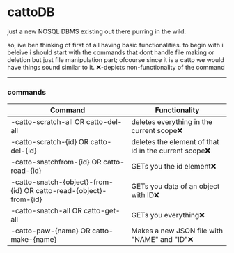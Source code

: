 # cattoDB
just a new NOSQL DBMS existing out there purring in the wild.

so, ive ben thinking of first of all having basic functionalities.
to begin with i beleive i should start with the commands that dont handle file making or deletion but just file manipulation part; ofcourse since it is a catto we would have things sound similar to it.
❌-depicts non-functionality of the command
***
### commands
Command | Functionality
--------|--------------
-catto-scratch-all OR catto-del-all | deletes everything in the current scope❌
-catto-scratch-{id} OR catto-del-{id} | deletes the element of that id in the current scope❌
-catto-snatchfrom-{id} OR catto-read-{id} | GETs you the id element❌
-catto-snatch-{object}-from-{id} OR catto-read-{object}-from-{id} | GETs you data of an object with ID❌
-catto-snatch-all OR catto-get-all | GETs you everything❌
-catto-paw-{name} OR catto-make-{name} | Makes a new JSON file with "NAME" and "ID"❌



